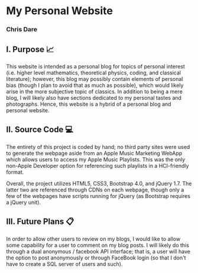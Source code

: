 # My Personal Website
### Chris Dare

I. Purpose :chart_with_upwards_trend:
-----------

This website is intended as a personal blog for topics of personal interest (i.e. higher level mathematics, theoretical physics, coding, and classical literature); however, this blog may possibly contain elements of personal bias (though I plan to avoid that as much as possible), which would likely arise in the more subjective topic of classics. In addition to being a mere blog, I will likely also have sections dedicated to my personal tastes and photographs. Hence, this website is a hybrid of a personal blog and personal website. 

II. Source Code :computer:
----------------

The entirety of this project is coded by hand; no third party sites were used to generate the webpage aside from an Apple Music Marketing WebApp which allows users to access my Apple Music Playlists. This was the only non-Apple Developer option for referencing such playlists in a HCI-friendly format. 

Overall, the project utilizes HTML5, CSS3, Bootstrap 4.0, and jQuery 1.7. The latter two are referenced through CDNs on each webpage, though only a few of the webpages have scripts running for jQuery (as Bootstrap requires a jQuery unit). 

III. Future Plans :clipboard:
------------------

In order to allow other users to review on my blogs, I would like to allow some capability for a user to comment on my blog posts. I will likely do this through a dual anonymous / facebook API interface; that is, a user will have the option to post anonymously or through FaceBook login (so that I don't have to create a SQL server of users and such).
